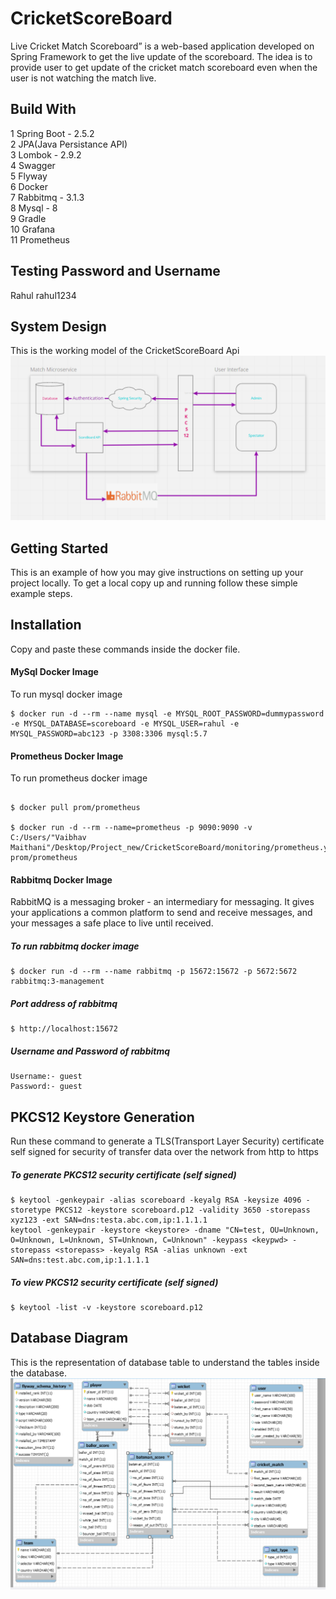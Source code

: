 # CricketScoreBoard
Live Cricket Match Scoreboard” is a web-based application developed on Spring Framework to get the live update of the scoreboard. The idea is to provide user to get update of the cricket match scoreboard even when the user is not watching the match live. 
## Build With
1 Spring Boot - 2.5.2\
2 JPA(Java Persistance API)\
3 Lombok - 2.9.2\
4 Swagger\
5 Flyway\
6 Docker\
7 Rabbitmq - 3.1.3\
8 Mysql - 8\
9 Gradle\
10 Grafana\
11 Prometheus

## Testing Password and Username
Rahul
rahul1234
## System Design
This is the working model of the CricketScoreBoard Api
![](https://github.com/vaibhavmaithani15/CricketScoreBoard/blob/main/src/main/resources/images/system.png)




## Getting Started
This is an example of how you may give instructions on setting up your project locally.
To get a local copy up and running follow these simple example steps.
## Installation 
Copy and paste these commands inside the docker file.
#### MySql Docker Image
To run mysql docker image
~~~
$ docker run -d --rm --name mysql -e MYSQL_ROOT_PASSWORD=dummypassword -e MYSQL_DATABASE=scoreboard -e MYSQL_USER=rahul -e MYSQL_PASSWORD=abc123 -p 3308:3306 mysql:5.7

~~~
#### Prometheus Docker Image
To run prometheus docker image
~~~

$ docker pull prom/prometheus
 
$ docker run -d --rm --name=prometheus -p 9090:9090 -v C:/Users/"Vaibhav Maithani"/Desktop/Project_new/CricketScoreBoard/monitoring/prometheus.yml:/etc/prometheus/prometheus.yml prom/prometheus

~~~

#### Rabbitmq Docker Image
RabbitMQ is a messaging broker - an intermediary for messaging. It gives your applications a common platform to send and receive messages, and your messages a safe place to live until received.

##### To run rabbitmq docker image
~~~
$ docker run -d --rm --name rabbitmq -p 15672:15672 -p 5672:5672 rabbitmq:3-management
 ~~~
##### Port address of rabbitmq
~~~
$ http://localhost:15672
~~~
##### Username and Password of rabbitmq 
~~~
Username:- guest
Password:- guest
~~~

## PKCS12 Keystore Generation 
Run these command to generate a TLS(Transport Layer Security) certificate self signed for security of transfer data over the network from http to https 
##### To generate PKCS12 security certificate (self signed)
~~~
$ keytool -genkeypair -alias scoreboard -keyalg RSA -keysize 4096 -storetype PKCS12 -keystore scoreboard.p12 -validity 3650 -storepass xyz123 -ext SAN=dns:testa.abc.com,ip:1.1.1.1
keytool -genkeypair -keystore <keystore> -dname "CN=test, OU=Unknown, O=Unknown, L=Unknown, ST=Unknown, C=Unknown" -keypass <keypwd> -storepass <storepass> -keyalg RSA -alias unknown -ext SAN=dns:test.abc.com,ip:1.1.1.1
~~~
##### To view PKCS12 security certificate (self signed)
~~~
$ keytool -list -v -keystore scoreboard.p12
~~~

## Database Diagram
This is the representation of database table to understand the tables inside the database.  
![](https://github.com/vaibhavmaithani15/CricketScoreBoard/blob/main/src/main/resources/images/Database.png)







